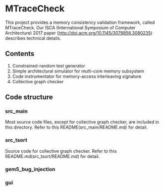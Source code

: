 # MTraceCheck

This project provides a memory consistency validation framework, called MTraceCheck. Our ISCA (International Symposium of Computer Architecture) 2017 paper (http://doi.acm.org/10.1145/3079856.3080235) describes technical details.

## Contents
1. Constrained-random test generator
2. Simple architectural simulator for multi-core memory subsystem
3. Code instrumentator for memory-access interleaving signature
4. Collective graph checker

## Code structure
### src_main
Most source code files, except for collective graph checker, are included in this directory. Refer to this README(src_main/README.md) for detail.

### src_tsort
Source code for collective graph checker. Refer to this README.md(src_tsort/README.md) for detail.

### gem5_bug_injection

### gui


